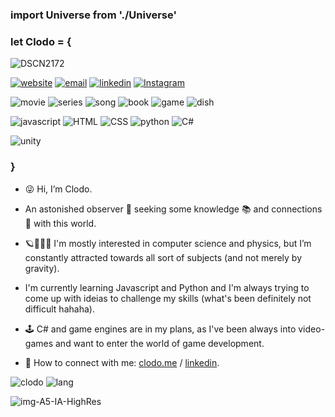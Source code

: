 <h3> import Universe from './Universe'</h3>

<h3> let Clodo = {</h3>

![DSCN2172](https://user-images.githubusercontent.com/104923248/214688635-cd3537fc-eff6-4363-9bc0-26a6d3bf8b3f.JPG)

<a href="https://www.clodo.me">![website](https://img.shields.io/badge/website-clodo.me-blue)</a>
[![email](https://img.shields.io/badge/Gmail-D14836?style=flat&logo=gmail&logoColor=white)](mailto:clovianna@gmail.com)
<a href="https://www.linkedin.com/in/clodomirvianna/">![linkedin](https://img.shields.io/badge/LinkedIn-0077B5?style=flat&logo=linkedin&logoColor=white)</a>
<a href="https://www.instagram.com/viannaclodomir/">![Instagram](https://img.shields.io/badge/Instagram-%23E4405F.svg?style=flat&logo=Instagram&logoColor=white)</a>

![movie](https://img.shields.io/badge/movie-Perfect_Sense-lightblue)
![series](https://img.shields.io/badge/series-Violet_Evergarden-pink)
![song](https://img.shields.io/badge/song-Nessun_Dorma-red)
![book](https://img.shields.io/badge/book-Hitchhiker's_Guide_To_The_Galaxy-green)
![game](https://img.shields.io/badge/game-Shenmue-blue)
![dish](https://img.shields.io/badge/dish-rice_with_beans-yellow)


![javascript](https://img.shields.io/badge/JavaScript-323330?style=for-the-badge&logo=javascript&logoColor=F7DF1E)
![HTML](https://img.shields.io/badge/HTML5-E34F26?style=for-the-badge&logo=html5&logoColor=white)
![CSS](https://img.shields.io/badge/CSS3-1572B6?style=for-the-badge&logo=css3&logoColor=white)
![python](https://img.shields.io/badge/Python-FFD43B?style=for-the-badge&logo=python&logoColor=blue)
![C#](https://img.shields.io/badge/c%23-%23239120.svg?style=for-the-badge&logo=c-sharp&logoColor=white)

![unity](https://img.shields.io/badge/Unity-100000?style=for-the-badge&logo=unity&logoColor=white)



<h3>}</h3>

- 😜 Hi, I’m Clodo.
- An astonished observer 👀 seeking some knowledge 📚 and connections 🔗 with this world. 
- 🪐👨🏽‍💻 I'm mostly interested in computer science and physics, but I’m constantly attracted towards all sort of subjects (and not merely by gravity).
-  I'm currently learning Javascript and Python and I'm always trying to come up with ideias to challenge my skills (what's been definitely not difficult hahaha).  
- 🕹️ C# and game engines are in my plans, as I've been always into video-games and want to enter the world of game development.

- 👾 How to connect with me: [clodo.me](https://www.clodo.me) / [linkedin](https://www.linkedin.com/in/clodomirvianna/).

![clodo](https://github-readme-stats-git-masterrstaa-rickstaa.vercel.app/api?username=clodoN1109)
![lang](https://github-readme-stats.vercel.app/api/top-langs/?username=clodoN1109)


![img-A5-IA-HighRes](https://user-images.githubusercontent.com/104923248/214646244-de595b1d-44e9-403b-b052-e4c5e4de004a.jpg)



<!---
clodoN1109/clodoN1109 is a ✨ special ✨ repository because its `README.md` (this file) appears on your GitHub profile.
You can click the Preview link to take a look at your changes.
--->
